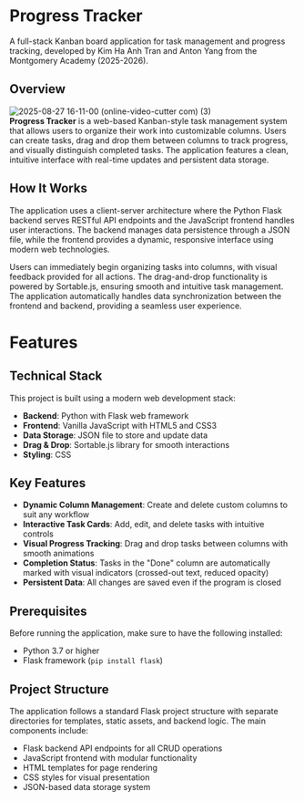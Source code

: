 # Progress Tracker

A full-stack Kanban board application for task management and progress tracking, developed by Kim Ha Anh Tran and Anton Yang from the Montgomery Academy (2025-2026).

## Overview
![2025-08-27 16-11-00 (online-video-cutter com) (3)](https://github.com/user-attachments/assets/64e53faa-051c-420c-b12e-0acc61224b08)
<br>
**Progress Tracker** is a web-based Kanban-style task management system that allows users to organize their work into customizable columns. Users can create tasks, drag and drop them between columns to track progress, and visually distinguish completed tasks. The application features a clean, intuitive interface with real-time updates and persistent data storage.

## How It Works

The application uses a client-server architecture where the Python Flask backend serves RESTful API endpoints and the JavaScript frontend handles user interactions. The backend manages data persistence through a JSON file, while the frontend provides a dynamic, responsive interface using modern web technologies.

Users can immediately begin organizing tasks into columns, with visual feedback provided for all actions. The drag-and-drop functionality is powered by Sortable.js, ensuring smooth and intuitive task management. The application automatically handles data synchronization between the frontend and backend, providing a seamless user experience.

# Features

## Technical Stack

This project is built using a modern web development stack:

- **Backend**: Python with Flask web framework
- **Frontend**: Vanilla JavaScript with HTML5 and CSS3
- **Data Storage**: JSON file to store and update data
- **Drag & Drop**: Sortable.js library for smooth interactions
- **Styling**: CSS 

## Key Features

- **Dynamic Column Management**: Create and delete custom columns to suit any workflow
- **Interactive Task Cards**: Add, edit, and delete tasks with intuitive controls
- **Visual Progress Tracking**: Drag and drop tasks between columns with smooth animations
- **Completion Status**: Tasks in the "Done" column are automatically marked with visual indicators (crossed-out text, reduced opacity)
- **Persistent Data**: All changes are saved even if the program is closed

## Prerequisites
Before running the application, make sure to have the following installed:
- Python 3.7 or higher
- Flask framework (`pip install flask`)

## Project Structure

The application follows a standard Flask project structure with separate directories for templates, static assets, and backend logic. The main components include:

- Flask backend API endpoints for all CRUD operations
- JavaScript frontend with modular functionality
- HTML templates for page rendering
- CSS styles for visual presentation
- JSON-based data storage system

